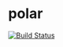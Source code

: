 # polar

[![Build Status](https://travis-ci.org/KyoriPowered/polar.svg?branch=master)](https://travis-ci.org/KyoriPowered/polar)
